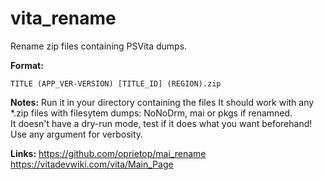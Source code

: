 # vita_rename
Rename zip files containing PSVita dumps.

**Format:**
```
TITLE (APP_VER-VERSION) [TITLE_ID] (REGION).zip
```

**Notes:**
Run it in your directory containing the files
It should work with any *.zip files with filesytem dumps: NoNoDrm, mai or pkgs if renamned.  
It doesn't have a dry-run mode, test if it does what you want beforehand!
Use any argument for verbosity.  

**Links:**
https://github.com/oprietop/mai_rename  
https://vitadevwiki.com/vita/Main_Page  
